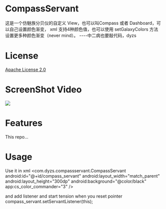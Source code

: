 # CompassServant
这是一个仿魅族分贝仪的自定义 View，也可以叫Compass 或者 Dashboard，可以自己设置颜色渐变，
xml 支持4种颜色值，也可以使用 setGalaxyColors 方法设置更多种颜色渐变（never mind）。
                                                     ----中二病也要敲代码，dyzs

# License
[Apache License 2.0](https://github.com/dyzs/utils/blob/master/LICENSE)

# ScreenShot Video
![](https://github.com/dyzs/CompassServant/blob/master/video/compass_servant.gif)

# Features
This repo...

# Usage
Use it in xml
    <com.dyzs.compassservant.CompassServant
            android:id="@+id/compass_servant"
            android:layout_width="match_parent"
            android:layout_height="300dp"
            android:background="@color/black"
            app:cs_color_commander="3"
            />

and add listener and start tension when you reset pointer
    compass_servant.setServantListener(this);
